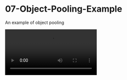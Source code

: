 # 07-Object-Pooling-Example
An example of object pooling


<video src="https://github.com/danmilneusw/07-Object-Pooling-Example/blob/main/Object%20Pooling%20Demo.mp4"/>
